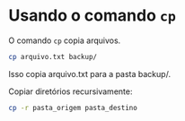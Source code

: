 # Usando o comando `cp`

O comando `cp` copia arquivos.

```bash
cp arquivo.txt backup/
```

Isso copia arquivo.txt para a pasta backup/.

Copiar diretórios recursivamente:

```bash
cp -r pasta_origem pasta_destino
```
